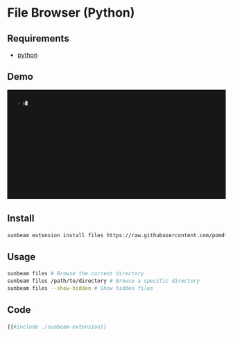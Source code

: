 # File Browser (Python)

## Requirements

- [python](https://www.python.org/)

## Demo

![demo](./demo.gif)

## Install

```bash
sunbeam extension install files https://raw.githubusercontent.com/pomdtr/sunbeam/main/docs/examples/file-browser/sunbeam-extension
```

## Usage

```bash
sunbeam files # Browse the current directory
sunbeam files /path/to/directory # Browse a specific directory
sunbeam files --show-hidden # Show hidden files
```

## Code

```python
{{#include ./sunbeam-extension}}
```
